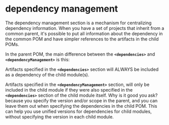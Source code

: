 # dependency management

The dependency management section is a mechanism for centralizing dependency information. When you have a set of projects that inherit from a common parent, it's possible to put all information about the dependency in the common POM and have simpler references to the artifacts in the child POMs.

In the parent POM, the main difference between the **`<dependencies>`** and **`<dependencyManagement>`** is this:

Artifacts specified in the **`<dependencies>`** section will ALWAYS be included as a dependency of the child module\(s\).

Artifacts specified in the **`<dependencyManagement>`** section, will only be included in the child module if they were also specified in the **`<dependencies>`** section of the child module itself. Why is it good you ask? because you specify the version and/or scope in the parent, and you can leave them out when specifying the dependencies in the child POM. This can help you use unified versions for dependencies for child modules, without specifying the version in each child module.

